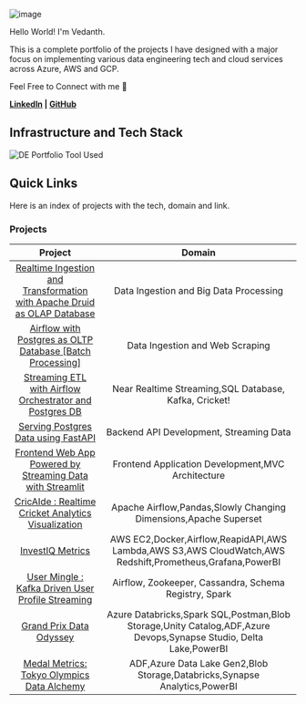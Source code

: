  ![image](https://github.com/vedanthv/data-engineering-portfolio/assets/44313631/664c2886-b8d7-41cd-b231-f9f1ca4bbd3e)

Hello World! I'm Vedanth. 

This is a complete portfolio of the projects I have designed with a major focus on implementing various data engineering tech and cloud services across Azure, AWS and GCP.

Feel Free to Connect with me 🤠

**[LinkedIn](https://www.linkedin.com/in/vedanthbaliga/) | [GitHub](https://github.com/vedanthv/)**

## Infrastructure and Tech Stack

![DE Portfolio Tool Used](https://github.com/user-attachments/assets/62fc0dd1-b612-439d-947e-96787e711dd1)

## Quick Links

Here is an index of projects with the tech, domain and link.

### Projects

| Project | Domain | 
| :---------: | :---------: |
|[Realtime Ingestion and Transformation with Apache Druid as OLAP Database](https://github.com/vedanthv/data-engineering-portfolio/tree/main/real-time-analytics-druid) | Data Ingestion and Big Data Processing | 
|[Airflow with Postgres as OLTP Database [Batch Processing]](https://github.com/vedanthv/data-engineering-portfolio/tree/main/airflow-postgres-db)|Data Ingestion and Web Scraping|
|[Streaming ETL with Airflow Orchestrator and Postgres DB](https://github.com/vedanthv/data-engineering-portfolio/tree/main/cricket-livescores-ingestion-kafka-airflow)|Near Realtime Streaming,SQL Database, Kafka, Cricket!|
|[Serving Postgres Data using FastAPI](https://github.com/vedanthv/data-engineering-portfolio/tree/main/cricket-livescores-fastapi)|Backend API Development, Streaming Data|
|[Frontend Web App Powered by Streaming Data with Streamlit](https://github.com/vedanthv/data-engineering-portfolio/tree/main/cricket-analytics-frontend-app-streamlit)|Frontend Application Development,MVC Architecture|
|[CricAIde : Realtime Cricket Analytics Visualization](https://github.com/vedanthv/data-engineering-portfolio/tree/main/cricAIde_data_viz_superset)|Apache Airflow,Pandas,Slowly Changing Dimensions,Apache Superset|
|[InvestIQ Metrics](https://github.com/vedanthv/data-engineering-portfolio/tree/main/investiq-metrics)|AWS EC2,Docker,Airflow,ReapidAPI,AWS Lambda,AWS S3,AWS CloudWatch,AWS Redshift,Prometheus,Grafana,PowerBI|
|[User Mingle : Kafka Driven User Profile Streaming](https://github.com/vedanthv/data-engineering-portfolio/tree/main/user-mingle)|Airflow, Zookeeper, Cassandra, Schema Registry, Spark|  
|[Grand Prix Data Odyssey](https://github.com/vedanthv/data-engineering-projects/tree/main/formula-1-analytics-engg)|Azure Databricks,Spark SQL,Postman,Blob Storage,Unity Catalog,ADF,Azure Devops,Synapse Studio, Delta Lake,PowerBI | 
|[Medal Metrics: Tokyo Olympics Data Alchemy](https://github.com/vedanthv/data-engineering-projects/tree/main/tokyo-olympics-de)|ADF,Azure Data Lake Gen2,Blob Storage,Databricks,Synapse Analytics,PowerBI|
